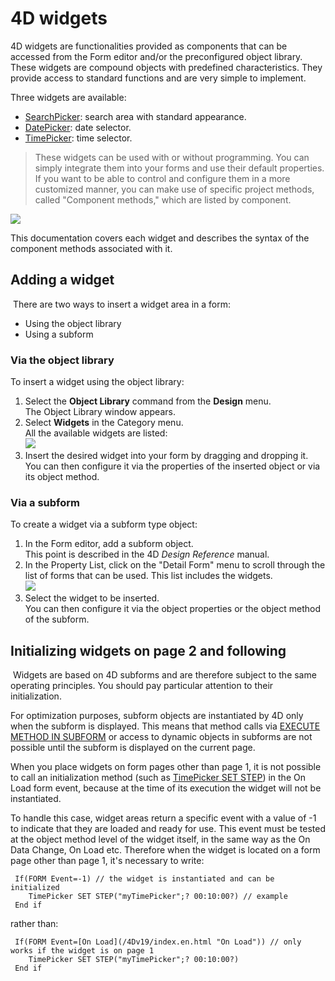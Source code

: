 # 4D widgets

4D widgets are functionalities provided as components that can be accessed from the Form editor and/or the preconfigured object library. These widgets are compound objects with predefined characteristics. They provide access to standard functions and are very simple to implement.

Three widgets are available:

- [SearchPicker](Documentation/SearchPicker.md): search area with standard appearance.
- [DatePicker](Documentation/DatePicker.md): date selector.
- [TimePicker](Documentation/TimePicker.md): time selector.

 > These widgets can be used with or without programming. You can simply integrate them into your forms and use their default properties.
 > <br>If you want to be able to control and configure them in a more customized manner, you can make use of specific project methods, called "Component methods," which are listed by component.

![](https://doc.4d.com/4Dv19/picture/307590/pict307590.en.png)

This documentation covers each widget and describes the syntax of the component methods associated with it.

## Adding a widget  

 There are two ways to insert a widget area in a form:

- Using the object library
- Using a subform

### Via the object library  

To insert a widget using the object library:

1. Select the **Object Library** command from the **Design** menu.  
    The Object Library window appears.
2. Select **Widgets** in the Category menu.  
    All the available widgets are listed:  
    ![](https://doc.4d.com/4Dv19/picture/307739/pict307739.en.png)
3. Insert the desired widget into your form by dragging and dropping it.  
    You can then configure it via the properties of the inserted object or via its object method.

### Via a subform  

To create a widget via a subform type object:

1. In the Form editor, add a subform object.  
    This point is described in the 4D _Design Reference_ manual.
2. In the Property List, click on the "Detail Form" menu to scroll through the list of forms that can be used. This list includes the widgets.  
    ![](https://doc.4d.com/4Dv19/picture/307757/pict307757.en.png)
3. Select the widget to be inserted.  
    You can then configure it via the object properties or the object method of the subform.

## Initializing widgets on page 2 and following  

 Widgets are based on 4D subforms and are therefore subject to the same operating principles. You should pay particular attention to their initialization.

For optimization purposes, subform objects are instantiated by 4D only when the subform is displayed. This means that method calls via [EXECUTE METHOD IN SUBFORM](https://developer.4d.com/docs/FormObjects/subformOverview/#execute-method-in-subform-command) or access to dynamic objects in subforms are not possible until the subform is displayed on the current page.

When you place widgets on form pages other than page 1, it is not possible to call an initialization method (such as [TimePicker SET STEP](Documentation/Methods/TimePicker%20SET%20STEP.md)) in the On Load form event, because at the time of its execution the widget will not be instantiated.

To handle this case, widget areas return a specific event with a value of -1 to indicate that they are loaded and ready for use. This event must be tested at the object method level of the widget itself, in the same way as the On Data Change, On Load etc. Therefore when the widget is located on a form page other than page 1, it's necessary to write:

```4d
 If(FORM Event=-1) // the widget is instantiated and can be initialized  
    TimePicker SET STEP("myTimePicker";? 00:10:00?) // example  
 End if
```

rather than:

```4d
 If(FORM Event=[On Load](/4Dv19/index.en.html "On Load")) // only works if the widget is on page 1  
    TimePicker SET STEP("myTimePicker";? 00:10:00?)  
 End if
```
